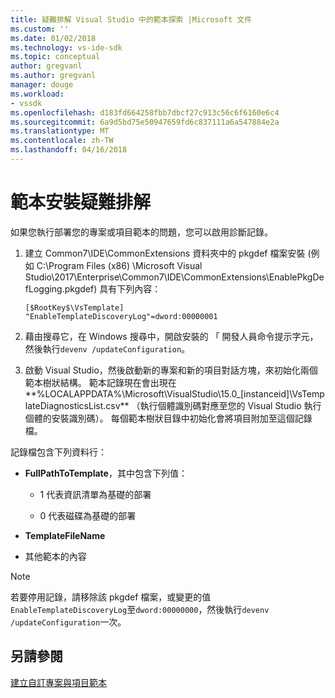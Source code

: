 ```yaml
---
title: 疑難排解 Visual Studio 中的範本探索 |Microsoft 文件
ms.custom: ''
ms.date: 01/02/2018
ms.technology: vs-ide-sdk
ms.topic: conceptual
author: gregvanl
ms.author: gregvanl
manager: douge
ms.workload:
- vssdk
ms.openlocfilehash: d183fd664258fbb7dbcf27c913c56c6f6160e6c4
ms.sourcegitcommit: 6a9d5bd75e50947659fd6c837111a6a547884e2a
ms.translationtype: MT
ms.contentlocale: zh-TW
ms.lasthandoff: 04/16/2018
---
```

# <a name="troubleshooting-template-installation"></a>範本安裝疑難排解

如果您執行部署您的專案或項目範本的問題，您可以啟用診斷記錄。

1. 建立 Common7\IDE\CommonExtensions 資料夾中的 pkgdef 檔案安裝 (例如 C:\Program Files (x86) \Microsoft Visual Studio\2017\Enterprise\Common7\IDE\CommonExtensions\EnablePkgDefLogging.pkgdef) 具有下列內容：

    ```
    [$RootKey$\VsTemplate]
    "EnableTemplateDiscoveryLog"=dword:00000001
    ```

1. 藉由搜尋它，在 Windows 搜尋中，開啟安裝的 「 開發人員命令提示字元，然後執行`devenv /updateConfiguration`。

1. 啟動 Visual Studio，然後啟動新的專案和新的項目對話方塊，來初始化兩個範本樹狀結構。 範本記錄現在會出現在**%LOCALAPPDATA%\Microsoft\VisualStudio\15.0_[instanceid]\VsTemplateDiagnosticsList.csv** （執行個體識別碼對應至您的 Visual Studio 執行個體的安裝識別碼）。 每個範本樹狀目錄中初始化會將項目附加至這個記錄檔。

記錄檔包含下列資料行：

- **FullPathToTemplate**，其中包含下列值：

    - 1 代表資訊清單為基礎的部署

    - 0 代表磁碟為基礎的部署

- **TemplateFileName**

- 其他範本的內容

> [!NOTE]
> 若要停用記錄，請移除該 pkgdef 檔案，或變更的值`EnableTemplateDiscoveryLog`至`dword:00000000`，然後執行`devenv /updateConfiguration`一次。

## <a name="see-also"></a>另請參閱

[建立自訂專案與項目範本](creating-custom-project-and-item-templates.md)